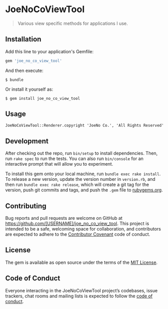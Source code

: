 # JoeNoCoViewTool

> Various view specific methods for applications I use.

## Installation

Add this line to your application's Gemfile:

```ruby
gem 'joe_no_co_view_tool'
```

And then execute:

    $ bundle

Or install it yourself as:

    $ gem install joe_no_co_view_tool

## Usage

```
JoeNoCoViewTool::Renderer.copyright 'JoeNo Co.', 'All Rights Reserved'
```

## Development

After checking out the repo, run `bin/setup` to install dependencies. Then, run `rake spec` to run the tests. You can also run `bin/console` for an interactive prompt that will allow you to experiment.

To install this gem onto your local machine, run `bundle exec rake install`. To release a new version, update the version number in `version.rb`, and then run `bundle exec rake release`, which will create a git tag for the version, push git commits and tags, and push the `.gem` file to [rubygems.org](https://rubygems.org).

## Contributing

Bug reports and pull requests are welcome on GitHub at https://github.com/[USERNAME]/joe_no_co_view_tool. This project is intended to be a safe, welcoming space for collaboration, and contributors are expected to adhere to the [Contributor Covenant](http://contributor-covenant.org) code of conduct.

## License

The gem is available as open source under the terms of the [MIT License](https://opensource.org/licenses/MIT).

## Code of Conduct

Everyone interacting in the JoeNoCoViewTool project’s codebases, issue trackers, chat rooms and mailing lists is expected to follow the [code of conduct](https://github.com/[USERNAME]/joe_no_co_view_tool/blob/master/CODE_OF_CONDUCT.md).
